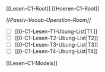 [[Lesen-C1-Root]]
[[Hoeren-C1-Root]]

*[[Passiv-Vocab-Operation-Room]]*

- [ ] [[0-C1-Lesen-T1-Ubung-List|T1 ]] 
- [ ] [[0-C1-Lesen-T2-Ubung-List|T2]]  
- [ ] [[0-C1-Lesen-T3-Ubung-List|T3]]  
- [ ] [[0-C1-Lesen-T4-Ubung-List|T4]]

[[Lesen-C1-Models]]



